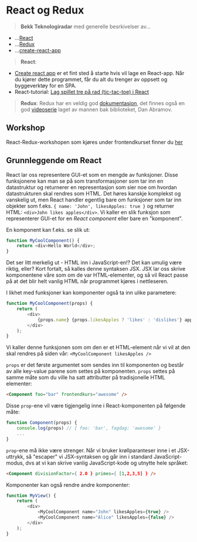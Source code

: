 # React og Redux

> **Bekk Teknologiradar** med generelle besrkivelser av...

-   ...[React](https://radar.bekk.no/tech2018/sprak-og-rammeverk/react)
-   ...[Redux](https://radar.bekk.no/tech2018/sprak-og-rammeverk/redux)
-   ...[create-react-app](https://radar.bekk.no/tech2018/verktoy/create-react-app)

> **React**:

-   [Create react app](https://github.com/facebookincubator/create-react-app)
    er et fint sted å starte hvis vil lage en React-app. Når du kjører dette programmet, får du alt du trenger av oppsett og byggeverktøy for en SPA.
-   React-tutorial: [Lag spillet tre på rad (tic-tac-toe) i React](https://facebook.github.io/react/tutorial/tutorial.html)

> **Redux**:
> Redux har en veldig god [dokumentasjon](http://redux.js.org/), det finnes også en god [videoserie](https://egghead.io/courses/getting-started-with-redux) laget av mannen bak biblioteket, Dan Abramov.

## Workshop

React-Redux-workshopen som kjøres under frontendkurset finner du [her](https://github.com/ewendel/redux-workshop)

## Grunnleggende om React

React lar oss representere GUI-et som en mengde av funksjoner. Disse funksjonene kan man se på som transformasjoner som tar inn en datastruktur og returnerer en representasjon som sier noe om hvordan datastrukturen skal rendres som HTML. Det høres kanskje komplekst og vanskelig ut, men React handler egentlig bare om funksjoner som tar inn objekter som f.eks. `{ name: 'John', likesApples: true }` og returner HTML: `<div>John likes apples</div>`. Vi kaller en slik funksjon som representerer GUI-et for en _React component_ eller bare en "komponent".

En komponent kan f.eks. se slik ut:

```javascript
function MyCoolComponent() {
    return <div>Hello World</div>;
}
```

Det ser litt merkelig ut - HTML inn i JavaScript-en!? Det kan umulig være riktig, eller?
Kort fortalt, så kalles denne syntaksen JSX. JSX lar oss skrive komponentene våre som om de var HTML-elementer, og så vil React passe på at det blir helt vanlig HTML når programmet kjøres i nettleseren.

I likhet med funksjoner kan komponenter også ta inn ulike parametere:

```javascript
function MyCoolComponent(props) {
    return (
        <div>
            {props.name} {props.likesApples ? 'likes' : 'dislikes'} apples
        </div>
    );
}
```

Vi kaller denne funksjonen som om den er et HTML-element når vi vil at den skal rendres på siden vår: `<MyCoolComponent likesApples />`

`props` er det første argumentet som sendes inn til komponenten og består av alle key-value parene som settes på komponenten. `props` settes på samme måte som du ville ha satt attributter på tradisjonelle HTML elementer:

```html
<Component foo="bar" frontendkurs="awesome" />
```

Disse `prop`-ene vil være tigjengelig inne i React-komponenten på følgende måte:

```javascript
function Component(props) {
    console.log(props) // { foo: 'bar', fagdag: 'awesome' }
    ...
}
```

`prop`-ene må ikke være strenger. Når vi bruker krøllparanteser inne i et JSX-uttrykk, så "escaper" vi JSX-syntaksen og går inn i standard JavaScript-modus, dvs at vi kan skrive vanlig JavaScript-kode og utnytte hele språket:

```html
<Component divisionFactor={ 2.0 } primes={ [1,2,3,5] } />
```

Komponenter kan også rendre andre komponenter:

```javascript
function MyView() {
    return (
        <div>
            <MyCoolComponent name="John" likesApples={true} />
            <MyCoolComponent name="Alice" likesApples={false} />
        </div>
    );
}
```
